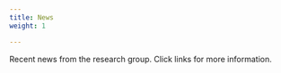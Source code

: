 ```yaml
---
title: News
weight: 1

---
```

Recent news from the research group. Click links for more information.